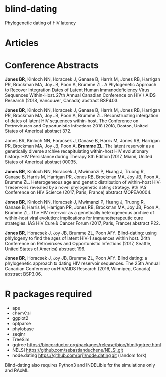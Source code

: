 blind-dating
===========================================================================================================================
Phylogenetic dating of HIV latency

# Articles

# Conference Abstracts
**Jones BR**, Kinloch NN, Horacsek J, Ganase B, Harris M, Jones RB, Harrigan PR, Brockman MA, Joy JB, Poon A, Brumme ZL. A Phylogenetic Approach to Recover Integration Dates of Latent Human Immunodeficiency Virus Sequences Within-Host. 27th Annual Canadian Conference on HIV / AIDS Research (2018, Vancouver, Canada) abstract BSP4.03.

**Jones BR**, Kinloch NN, Horacsek J, Ganase B, Harris M, Jones RB, Harrigan PR, Brockman MA, Joy JB, Poon A, Brumme ZL. Reconstructing intergation of dates of latent HIV sequences within-host. The Conference on Rettroviruses and Opportunistic Infections 2018 (2018, Boston, United States of America) abstract 372.

Jones BR, Kinloch NN, Horacsek J, Ganase B, Harris M, Jones RB, Harrigan PR, Brockman MA, Joy JB, Poon A, **Brumme ZL**. The latent reservoir as a genetically diverse archive recapitulating within-host HIV evolutionary history. HIV Persistance during Therapy 8th Edition (2017, Miami, United States of America) abstract 00035.

**Jones BR**, Kinloch NN, Horacsek J, Mwimanzi P, Huang J, Truong R, Ganase B, Harris M, Harrigan PR, Jones RB, Brockman MA, Joy JB, Poon A, Brumme ZL. Heterogeneous age and genetic distribution of within-host HIV-1 reservoirs revealed by a novel phylogenetic dating strategy. 9th IAS Conference on HIV Science (2017, Paris, France) abstract MOPEA0004.

**Jones BR**, Kinloch NN, Horacsek J, Mwimanzi P, Huang J, Truong R, Ganase B, Harris M, Harrigan PR, Jones RB, Brockman MA, Joy JB, Poon A, Brumme ZL. The HIV reservoir as a genetically heterogeneous archive of within-host viral evolution: implications for immunotherapeutic cure strategies. IAS HIV Cure & Cancer Forum (2017, Paris, France) abstract P22.

**Jones BR**, Horacsek J, Joy JB, Brumme ZL, Poon AFY. Blind-dating: using phlylogeny to find the ages of latent HIV-1 sequences within host. 24th Conference on Retroviruses and Opportunistic Infections (2017, Seattle, United States of America) abstract 196.

**Jones BR**, Horacsek J, Joy JB, Brumme ZL, Poon AFY. Blind dating: a phylogenetic approach to dating HIV reservoir sequences. The 25th Annual Canadian Conference on HIV/AIDS Research (2016, Winnipeg, Canada) abstract BSP3.06.

# R packages required

* ape
* chemCal
* ggplot2
* optparse
* phylobase
* seqinr
* TreeSim
* ggtree https://bioconductor.org/packages/release/bioc/html/ggtree.html
* NELSI https://github.com/sebastianduchene/NELSI.git
* node.dating https://github.com/brj1/node.dating.git (random fork)

Blind-dating also requires Python3 and INDELible for the simulations only and RAxML
